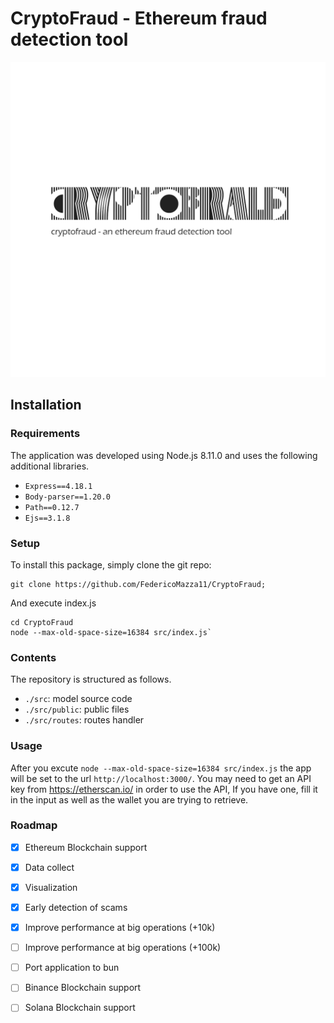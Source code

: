 CryptoFraud - Ethereum fraud detection tool
============================================

<div align="center">
    <img alt="Logo" src="https://github.com/FedericoMazza11/CryptoFraud/blob/main/src/public/CryptoFraudLogoGit.png">
</div>

## Installation

### Requirements

The application was developed using Node.js 8.11.0 and uses the following additional libraries.

* `Express==4.18.1`
* `Body-parser==1.20.0`
* `Path==0.12.7`
* `Ejs==3.1.8`

### Setup

To install this package, simply clone the git repo:

```
git clone https://github.com/FedericoMazza11/CryptoFraud;
```

And execute index.js

```
cd CryptoFraud 
node --max-old-space-size=16384 src/index.js`
```

### Contents

The repository is structured as follows.

* `./src`: model source code
* `./src/public`: public files
* `./src/routes`: routes handler

### Usage

After you excute `node --max-old-space-size=16384 src/index.js` the app will be set to the url `http://localhost:3000/`.
You may need to get an API key from https://etherscan.io/ in order to use the API,
If you have one, fill it in the input as well as the wallet you are trying to retrieve.

### Roadmap
- [X] Ethereum Blockchain support
- [X] Data collect
- [X] Visualization
- [X] Early detection of scams
- [x] Improve performance at big operations (+10k)
- [ ] Improve performance at big operations (+100k)
- [ ] Port application to bun
- [ ] Binance Blockchain support
- [ ] Solana Blockchain support

